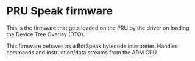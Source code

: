 PRU Speak firmware
===================

This is the firmware that gets loaded on the PRU by the driver on loading the Device Tree Overlay (DTO).

This firmware behaves as a BotSpeak bytecode interpreter. Handles commands and instruction/data streams from the ARM CPU.

